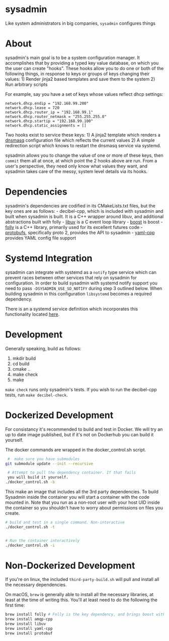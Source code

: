 sysadmin
========

Like system administrators in big companies, `sysadmin` configures things

About
=====

sysadmin's main goal is to be a system configuration manager. It accomplishes that
by providing a typed key value database, on which you the user can create "hooks".
These hooks allow you to do one or both of the following things, in response to
keys or groups of keys changing their values:
    1) Render jinja2 based templates and save them to the system
    2) Run arbitrary scripts

For example, say you have a set of keys whose values reflect dhcp settings:

```
network.dhcp.endip = "192.168.99.200"
network.dhcp.lease = 720
network.dhcp.router_ip = "192.168.99.1"
network.dhcp.router_netmask = "255.255.255.0"
network.dhcp.startip = "192.168.99.100"
network.dhcp.static_assignments = []
```

Two hooks exist to service these keys:
    1) A jinja2 template which renders a [dnsmasq](http://www.thekelleys.org.uk/dnsmasq/doc.html)
       configuration file which reflects the current values
    2) A simple redirection script which knows to restart the dnsmasq
       service via systemd.

sysadmin allows you to change the value of one or more of these keys, then `commit` them
all at once, at which point the 2 hooks above are run. From a user's perspective, they need
only know what values they want, and sysadmin takes care of the messy, system level details
via its hooks.

Dependencies
============

sysadmin's dependencies are codified in its CMakeLists.txt files, but the key ones are
as follows:
    - decibel-cpp, which is included with sysadmin and built when sysadmin is built. It
      is a C++ wrapper around libuv, and additional abstractions built with folly
    - [libuv](https://github.com/libuv/libuv) is a C event loop library
    - [boost](http://www.boost.org/) is boost
    - [folly](https://github.com/facebook/folly) is a C++ library, primarily used for
      its excellent futures code
    - [protobufs](https://developers.google.com/protocol-buffers/), specifically proto 2,
      provides the API to sysadmin
    - [yaml-cpp](https://github.com/jbeder/yaml-cpp) provides YAML config file support

Systemd Integration
===================

sysadmin can integrate with systemd as a `notify` type service which can
prevent races between other services that rely on sysadmin for configuration.
In order to build sysadmin with systemd notify support you need to pass
`-DSYSADMIN_USE_SD_NOTIFY` during step 3 outlined below. When building sysadmin
in this configuration `libsystemd` becomes a required dependency.

There is an a systemd service definition which incorporates this functionality
located [here](configs/prod/sysadmin-notify.service).

Development
===========

Generally speaking, build as follows:

1. mkdir build
2. cd build
3. cmake ..
4. make check
5. make

`make check` runs only sysadmin's tests. If you wish to run the decibel-cpp tests, run
`make decibel-check`.

Dockerized Development
======================

For consistancy it's recommended to build and test in Docker. We will try an up to date image
published, but if it's not on Dockerhub you can build it yourself. 

The docker commands are wrapped in the docker_control.sh script. 

```bash
 #  make sure you have submodules
git submodule update --init --recursive

 # Attempt to pull the dependency container. If that fails 
 you will build it yourself. 
./docker_control.sh -b


```

This make an image that includes all the 3rd party dependencies. To build Sysadmin
inside the container you will start a container with the code mounted in.
Note that you run as a non-root user with your host UID inside the container
so you shouldn't have to worry about permissions on files you create.

```bash
# build and test in a single command. Non-interactive 
./docker_control.sh -t


# Run the container interactively 
./docker_control.sh -i

```

Non-Dockerized Development
==========================

If you're on linux, the included `third-party-build.sh` will pull and install all
the necessary dependencies.

On macOS, `brew` is generally able to install all the necessary
libraries, at least at the time of writing this. You'll at least need to do the following
the first time:
```bash
brew install folly # Folly is the key dependency, and brings boost with it
brew install amqp-cpp
brew install libuv
brew install yaml-cpp
brew install protobuf
```
